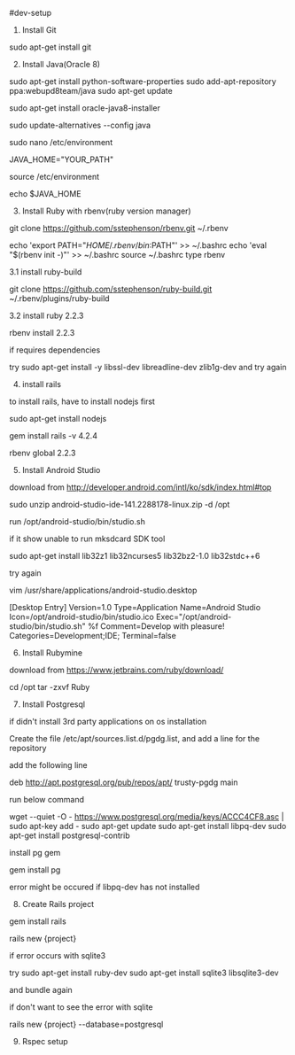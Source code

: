 #dev-setup

1. Install Git

sudo apt-get install git

2. Install Java(Oracle 8)

sudo apt-get install python-software-properties
sudo add-apt-repository ppa:webupd8team/java
sudo apt-get update

sudo apt-get install oracle-java8-installer

sudo update-alternatives --config java

sudo nano /etc/environment

JAVA_HOME="YOUR_PATH"

source /etc/environment

echo $JAVA_HOME

3. Install Ruby with rbenv(ruby version manager)

git clone https://github.com/sstephenson/rbenv.git ~/.rbenv

echo 'export PATH="$HOME/.rbenv/bin:$PATH"' >> ~/.bashrc
echo 'eval "$(rbenv init -)"' >> ~/.bashrc
source ~/.bashrc
type rbenv

3.1 install ruby-build

git clone https://github.com/sstephenson/ruby-build.git ~/.rbenv/plugins/ruby-build

3.2 install ruby 2.2.3

rbenv install 2.2.3

if requires dependencies

try sudo apt-get install -y libssl-dev libreadline-dev zlib1g-dev
and try again

4. install rails

to install rails, have to install nodejs first

sudo apt-get install nodejs

gem install rails -v 4.2.4

rbenv global 2.2.3

5. Install Android Studio

download from http://developer.android.com/intl/ko/sdk/index.html#top

sudo unzip android-studio-ide-141.2288178-linux.zip -d /opt

run /opt/android-studio/bin/studio.sh

if it show unable to run mksdcard SDK tool

sudo apt-get install lib32z1 lib32ncurses5 lib32bz2-1.0 lib32stdc++6

try again

vim /usr/share/applications/android-studio.desktop

[Desktop Entry]
Version=1.0
Type=Application
Name=Android Studio
Icon=/opt/android-studio/bin/studio.ico
Exec="/opt/android-studio/bin/studio.sh" %f
Comment=Develop with pleasure!
Categories=Development;IDE;
Terminal=false

6. Install Rubymine

download from https://www.jetbrains.com/ruby/download/

cd /opt
tar -zxvf Ruby

7. Install Postgresql

if didn't install 3rd party applications on os installation

Create the file /etc/apt/sources.list.d/pgdg.list, and add a line for the repository

add the following line

deb http://apt.postgresql.org/pub/repos/apt/ trusty-pgdg main

run below command

wget --quiet -O - https://www.postgresql.org/media/keys/ACCC4CF8.asc | \
  sudo apt-key add -
sudo apt-get update
sudo apt-get install libpq-dev
sudo apt-get install postgresql-contrib

install pg gem

gem install pg

error might be occured if libpq-dev has not installed


8. Create Rails project

gem install rails

rails new {project}

if error occurs with sqlite3

try
sudo apt-get install ruby-dev
sudo apt-get install sqlite3 libsqlite3-dev

and bundle again

if don't want to see the error with sqlite

rails new {project} --database=postgresql

9. Rspec setup




